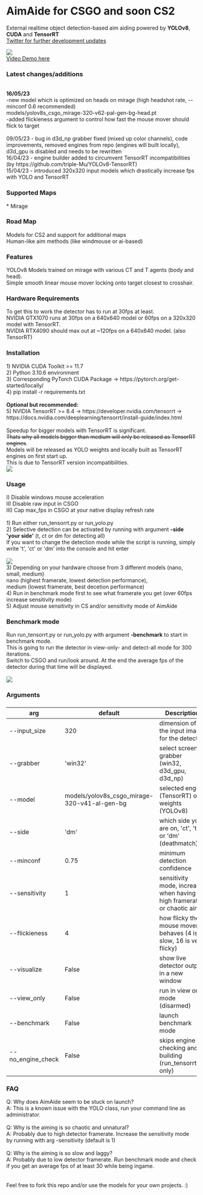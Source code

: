 # AimAide for CSGO and soon CS2

External realtime object detection-based aim aiding powered by <b>YOLOv8</b>, <b>CUDA</b> and <b>TensorRT</b><br>
[Twitter for further development updates](https://twitter.com/AimAideCS)

<img src="/docs/header_cts.jpg"><br>
[Video Demo here](https://github.com/schelmi1/AimAide/blob/main/docs/demo.mp4?raw=true)
<br>

<h3>Latest changes/additions</h3>


<br>
<b>16/05/23</b><br>
-new model which is optimized on heads on mirage (high headshot rate, --minconf 0.6 recommended)<br>
models/yolov8s_csgo_mirage-320-v62-pal-gen-bg-head.pt<br>
-added flickieness argument to control how fast the mouse mover should flick to target
<br><br>
09/05/23 - bug in d3d_np grabber fixed (mixed up color channels), code improvements, removed engines from repo (engines will built locally),<br> d3d_gpu is disabled and needs to be rewritten<br>
16/04/23 - engine builder added to circumvent TensorRT incompatibilities <br>(by https://github.com/triple-Mu/YOLOv8-TensorRT)<br>
15/04/23 - introduced 320x320 input models which drastically increase fps with YOLO and TensorRT<br>


<h3>Supported Maps</h3>
* Mirage

<h3>Road Map</h3>
Models for CS2 and support for additional maps<br>
Human-like aim methods (like windmouse or ai-based)

<h3>Features</h3>
YOLOv8 Models trained on mirage with various CT and T agents (body and head).<br>
Simple smooth linear mouse mover locking onto target closest to crosshair.<br>

<h3>Hardware Requirements</h3>
To get this to work the detector has to run at 30fps at least.<br>
NVIDIA GTX1070 runs at 30fps on a 640x640 model or 60fps on a 320x320 model with TensorRT.<br>
NVIDIA RTX4090 should max out at ~120fps on a 640x640 model. (also TensorRT)<br>

<h3>Installation</h3>
1) NVIDIA CUDA Toolkit >= 11.7<br>
2) Python 3.10.6 environment<br>
3) Corresponding PyTorch CUDA Package -> https://pytorch.org/get-started/locally/<br>
4) pip install -r requirements.txt<br><br>
<b>Optional but recommended:</b><br>
5) NVIDIA TensorRT >= 8.4 -> https://developer.nvidia.com/tensorrt -> https://docs.nvidia.com/deeplearning/tensorrt/install-guide/index.html<br> 
<br>
Speedup for bigger models with TensorRT is significant.<br>
<s>Thats why all models bigger than medium will only be released as TensorRT engines</s>.<br>
Models will be released as YOLO weights and locally built as TensorRT engines on first start up.<br>
This is due to TensorRT version incompatibilities.<br>

<img src="/docs/TensorRT_Speedup.png">

<h3>Usage</h3>
I) Disable windows mouse acceleration<br>
II) Disable raw input in CSGO<br>
III) Cap max_fps in CSGO at your native display refresh rate<br>
<br>
1) Run either run_tensorrt.py or run_yolo.py<br>
2) Selective detection can be activated by running with argument <b>-side 'your side'</b> (t, ct or dm for detecting all)<br>
If you want to change the detection mode while the script is running, simply write 't', 'ct' or 'dm' into the console and hit enter<br><br>
<img src="/docs/side_switch.png"><br>
3) Depending on your hardware choose from 3 different models (nano, small, medium)<br>
nano (highest framerate, lowest detection performance),<br>
medium (lowest framerate, best decetion performance)<br>
4) Run in benchmark mode first to see what framerate you get (over 60fps increase sensitivity mode)<br>
5) Adjust mouse sensitivity in CS and/or sensitivity mode of AimAide

<h3>Benchmark mode</h3>
Run run_tensorrt.py or run_yolo.py with argument <b>-benchmark</b> to start in benchmark mode.<br>
This is going to run the detector in view-only- and detect-all mode for 300 iterations.<br>
Switch to CSGO and run/look around. At the end the average fps of the detector during that time will be displayed.
<br><br>
<img src="/docs/benchmark_mode1.png">

<h3>Arguments<h3>


| arg      | default   | Description                                                                                               |
| ----      | ---       | ---                                                                                                      |
| --input_size      | 320                                  | dimension of the input image for the detector                          |
| --grabber      | 'win32'                                  | select screen grabber (win32, d3d_gpu, d3d_np)                          |
| --model           | models/yolov8s_csgo_mirage-320-v41-al-gen-bg | selected engine (TensorRT) or weights (YOLOv8)               |          
| --side            | 'dm'                                 | which side your are on, 'ct', 't' or 'dm' (deathmatch)                 | 
| --minconf         | 0.75                                  | minimum detection confidence                                           |  
| --sensitivity     | 1                                    | sensitivity mode, increase when having a high framerate or chaotic aim |
| --flickieness     | 4                                    | how flicky the mouse mover behaves (4 is slow, 16 is very flicky) |
| --visualize       | False                                | show live detector output in a new window                              |
| --view_only       | False                                | run in view only mode (disarmed)                                       |
| --benchmark       | False                                | launch benchmark mode                                                  |
| --no_engine_check | False                                | skips engine checking and building (run_tensorrt.py only)              |



<h3>FAQ</h3>
Q: Why does AimAide seem to be stuck on launch?<br>
A: This is a known issue with the YOLO class, run your command line as administrator.<br>
<br>
Q: Why is the aiming is so chaotic and unnatural?<br>
A: Probably due to high detector framerate. Increase the sensitivity mode by running with arg -sensitivity (default is 1)<br>
<br>
Q: Why is the aiming is so slow and laggy?<br>
A: Probably due to low detector framerate. Run benchmark mode and check if you get an average fps of at least 30 while being ingame.<br>
<br><br>
Feel free to fork this repo and/or use the models for your own projects. :)
